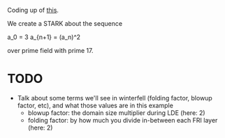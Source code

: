 Coding up of [this](https://blog.lambdaclass.com/diving-deep-fri/).

We create a STARK about the sequence

a_0 = 3
a_{n+1} = (a_n)^2

over prime field with prime 17.


# TODO
+ Talk about some terms we'll see in winterfell (folding factor, blowup factor, etc), and what those values are in this example
    + blowup factor: the domain size multiplier during LDE (here: 2)
    + folding factor: by how much you divide in-between each FRI layer (here: 2)
